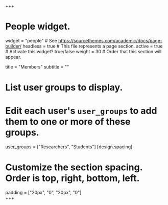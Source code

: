 +++
# People widget.
widget = "people"  # See https://sourcethemes.com/academic/docs/page-builder/
headless = true  # This file represents a page section.
active = true  # Activate this widget? true/false
weight = 30  # Order that this section will appear.

title = "Members"
subtitle = ""

# List user groups to display.
#   Edit each user's `user_groups` to add them to one or more of these groups.
user_groups = ["Researchers",
               "Students"]
[design.spacing]
  # Customize the section spacing. Order is top, right, bottom, left.
  padding = ["20px", "0", "20px", "0"]               
+++
